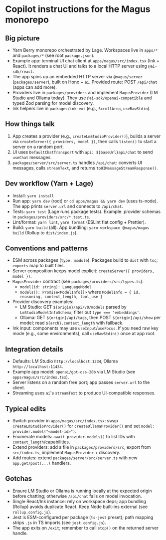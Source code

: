 # Copilot instructions for the Magus monorepo

## Big picture

- Yarn Berry monorepo orchestrated by Lage. Workspaces live in `apps/*` and `packages/*` (see root `package.json`).
- Example app: terminal UI chat client at `apps/magus/src/index.tsx` (Ink + React). It renders a chat UI and talks to a local HTTP server using `@ai-sdk/react`.
- The app spins up an embedded HTTP server via `@magus/server` (`packages/server`), built on Hono + `ai`. Provided route: POST `/api/chat` (apps can add more).
- Providers live in `packages/providers` and implement `MagusProvider` (LM Studio and Ollama today). They use `@ai-sdk/openai-compatible` and typed Zod parsing for model discovery.
- Ink helpers live in `packages/ink-ext` (e.g., `ScrollArea`, `useRawStdin`).

## How things talk

1. App creates a provider (e.g., `createLmStudioProvider()`), builds a server via `createServer({ providers, model })`, then calls `listen()` to start a server on a random port.
2. UI uses `DefaultChatTransport` with `api: ${baseUrl}api/chat` to send `useChat` messages.
3. `packages/server/src/server.ts` handles `/api/chat`: converts UI messages, calls `streamText`, and returns `toUIMessageStreamResponse()`.

## Dev workflow (Yarn + Lage)

- Install: `yarn install`
- Run app: `yarn dev` (root) or `cd apps/magus && yarn dev` (uses ts-node). The app prints `server.url` and connects to `/api/chat`.
- Tests: `yarn test` (Lage runs package tests). Example: provider schemas in `packages/providers/src/*.test.ts`.
- Lint/format: `yarn lint`, `yarn format` (ESLint flat config + Prettier).
- Build: `yarn build` (all). App bundling: `yarn workspace @magus/magus build` (Rollup to `dist/index.js`).

## Conventions and patterns

- ESM across packages (`type: module`). Packages build to `dist` with `tsc`; `exports` map to built files.
- Server composition keeps model explicit: `createServer({ providers, model })`.
- `MagusProvider` contract (see `packages/providers/src/types.ts`):
  - `model(id: string): LanguageModel`
  - `models(): Promise<ModelInfo[]>` where `ModelInfo = { id, reasoning, context_length, tool_use }`
- Provider discovery examples:
  - LM Studio: GET `${origin}/api/v0/models` parsed by `LmStudioModelInfoSchema`; filter out `type === 'embeddings'`.
  - Ollama: GET `${origin}/api/tags`, then POST `${origin}/api/show` per model; read `${arch}.context_length` with fallback.
- Ink input: components may use `useInput`/`useFocus`. If you need raw key mode (e.g., some environments), call `useRawStdin()` once at app root.

## Integration details

- Defaults: LM Studio `http://localhost:1234`, Ollama `http://localhost:11434`.
- Example app model: `openai/gpt-oss-20b` via LM Studio (see `apps/magus/src/index.tsx`).
- Server listens on a random free port; app passes `server.url` to the client.
- Streaming uses `ai`'s `streamText` to produce UI-compatible responses.

## Typical edits

- Switch provider in `apps/magus/src/index.tsx`: swap `createLmStudioProvider()` for `createOllamaProvider()` and set `model: provider.model("<model-id>")`.
- Enumerate models: `await provider.models()` to list IDs with `context_length`/capabilities.
- Extend providers: add a file in `packages/providers/src`, export from `src/index.ts`, implement `MagusProvider` + discovery.
- Add routes: extend `packages/server/src/server.ts` with new `app.get/post(...)` handlers.

## Gotchas

- Ensure LM Studio or Ollama is running locally at the expected origin before chatting; otherwise `/api/chat` fails on model invocation.
- Single React/Ink instance: rely on workspace deps; app bundling (Rollup) avoids duplicate React. Keep Node built-ins external (see `rollup.config.js`).
- Jest is ESM-configured per package (`ts-jest` preset); path mapping strips `.js` in TS imports (see `jest.config.js`).
- The app exits on `/exit`; remember to call `stop()` on the returned server handle.
